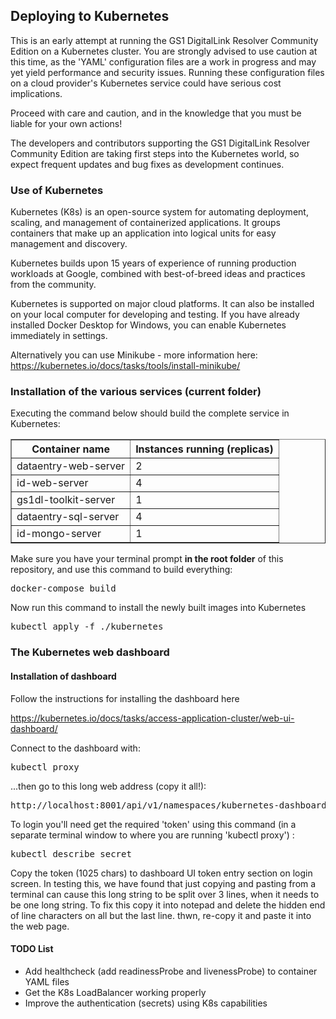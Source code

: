 ## Deploying to Kubernetes

This is an early attempt at running the GS1 DigitalLink Resolver Community Edition on a Kubernetes cluster. 
You are strongly advised to use caution at this time, as the 'YAML' configuration files are a work in progress
and may yet yield performance and security issues. Running these configuration files on a cloud provider's Kubernetes service
could have serious cost implications.

Proceed with care and caution, and in the knowledge that you must be liable for your own actions! 

The developers and contributors supporting the GS1 DigitalLink Resolver Community Edition are taking first steps into the Kubernetes world, so expect frequent updates and bug fixes as development continues.

### Use of Kubernetes
Kubernetes (K8s) is an open-source system for automating deployment, scaling, and management of containerized applications. 
It groups containers that make up an application into logical units for easy management and discovery. 

Kubernetes builds upon 15 years of experience of running production workloads at Google, combined with best-of-breed ideas and practices from the community.

Kubernetes is supported on major cloud platforms. It can also be installed on your local computer for developing and testing. If you have already installed Docker Desktop for Windows, you can enable Kubernetes immediately in settings. 

Alternatively you can use Minikube - more information here: https://kubernetes.io/docs/tasks/tools/install-minikube/

### Installation of the various services (current folder)
Executing the command below should build the complete service in Kubernetes:
<table border="1">
<tr><th>Container name</th><th>Instances running (replicas)</th></tr>
<tr><td>dataentry-web-server</td><td>2</td></tr>
<tr><td>id-web-server</td><td>4</td></tr>
<tr><td>gs1dl-toolkit-server</td><td>1</td></tr>
<tr><td>dataentry-sql-server</td><td>4</td></tr>
<tr><td>id-mongo-server</td><td>1</td></tr>
</table>

Make sure you have your terminal prompt <b>in the root folder</b> of this repository, and use this command to build everything:
<pre>docker-compose build</pre>

Now run this command to install the newly built images into Kubernetes
<pre>kubectl apply -f ./kubernetes</pre>

### The Kubernetes web dashboard

#### Installation of dashboard
Follow the instructions for installing the dashboard here

https://kubernetes.io/docs/tasks/access-application-cluster/web-ui-dashboard/

Connect to the dashboard with:
<pre>kubectl proxy</pre>
...then go to this long web address (copy it all!):<pre>http://localhost:8001/api/v1/namespaces/kubernetes-dashboard/services/https:kubernetes-dashboard:/proxy/</pre>

To login you'll need get the required 'token' using this command (in a separate terminal window to where you are running 'kubectl proxy') :
<pre>kubectl describe secret</pre>

Copy the token (1025 chars) to dashboard UI token entry section on login screen. In testing this, we have found that just copying and pasting
from a terminal can cause this long string to be split over 3 lines, when it needs to be one long string.
To fix this copy it into notepad and delete the hidden end of line characters on all but the last line. thwn, re-copy it and paste it into
the web page.

#### TODO List
* Add healthcheck (add readinessProbe and livenessProbe) to container YAML files
* Get the K8s LoadBalancer working properly
* Improve the authentication (secrets) using K8s capabilities
